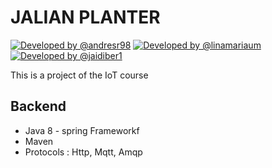 JALIAN PLANTER
======================================

[![Developed by @andresr98](https://img.shields.io/badge/developed%20by-%40andresr98-52C9D5.svg  "Andrés Ruíz Graciano")](https://github.com/andresr98)
[![Developed by @linamariaum](https://img.shields.io/badge/developed%20by-%40linamariaum-E482AF.svg  "Lina María Uribe")](https://github.com/linamariaum)
[![Developed by @jaidiber1](https://img.shields.io/badge/developed%20by-%40jaidiber1-88DF60.svg  "Jaidiber Vanegas Cataño")](https://github.com/jaidiber1)

This is a project of the IoT course

## Backend

- Java 8 - spring Frameworkf
- Maven
- Protocols : Http, Mqtt, Amqp


